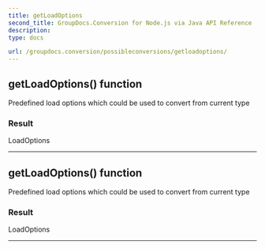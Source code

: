```yaml
---
title: getLoadOptions
second_title: GroupDocs.Conversion for Node.js via Java API Reference
description: 
type: docs

url: /groupdocs.conversion/possibleconversions/getloadoptions/
---
```


## getLoadOptions()  function
Predefined load options which could be used to convert from current type

### Result
LoadOptions


---


## getLoadOptions()  function
Predefined load options which could be used to convert from current type

### Result
LoadOptions


---



